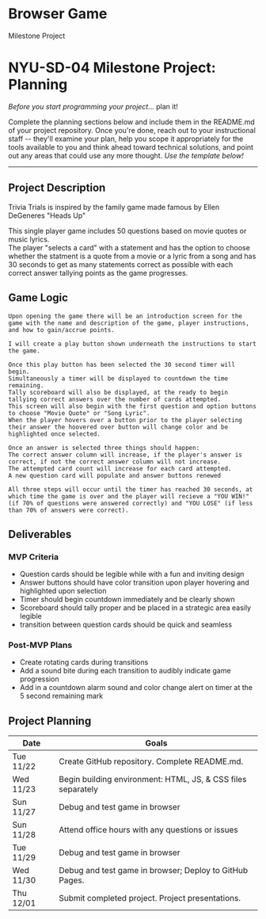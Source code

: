 # Browser Game
 Milestone Project
 
# NYU-SD-04 Milestone Project: Planning

_Before you start programming your project_... plan it!

Complete the planning sections below and include them in the README.md of your project repository. Once you're done, reach out to your instructional staff -- they'll examine your plan, help you scope it appropriately for the tools available to you and think ahead toward technical solutions, and point out any areas that could use any more thought. _Use the template below!_

--------

## Project Description

Trivia Trials is inspired by the family game made famous by Ellen DeGeneres "Heads Up"

This single player game includes 50 questions based on movie quotes or music lyrics.  
The player "selects a card" with a statement and has the option to choose whether the statment is a quote from a movie or a lyric from a song and has 30 seconds to get as many statements correct as possible with each correct answer tallying points as the game progresses.

## Game Logic

```
Upon opening the game there will be an introduction screen for the game with the name and description of the game, player instructions, and how to gain/accrue points.

I will create a play button shown underneath the instructions to start the game.

Once this play button has been selected the 30 second timer will begin.
Simultaneously a timer will be displayed to countdown the time remaining.
Tally scoreboard will also be displayed, at the ready to begin tallying correct answers over the number of cards attempted.
This screen will also begin with the first question and option buttons to choose "Movie Quote" or "Song Lyric".
When the player hovers over a button prior to the player selecting their answer the hoovered over button will change color and be highlighted once selected.

Once an answer is selected three things should happen:
The correct answer column will increase, if the player's answer is correct, if not the correct answer column will not increase.
The attempted card count will increase for each card attempted.
A new question card will populate and answer buttons renewed

All three steps will occur until the timer has reached 30 seconds, at which time the game is over and the player will recieve a "YOU WIN!" (if 70% of questions were answered correctly) and "YOU LOSE" (if less than 70% of answers were correct).

```

## Deliverables

### MVP Criteria

- Question cards should be legible while with a fun and inviting design
- Answer buttons should have color transition upon player hovering and highlighted upon selection
- Timer should begin countdown immediately and be clearly shown
- Scoreboard should tally proper and be placed in a strategic area easily legible
- transition between question cards should be quick and seamless

### Post-MVP Plans

- Create rotating cards during transitions
- Add a sound bite during each transition to audibly indicate game progression
- Add in a countdown alarm sound and color change alert on timer at the 5 second remaining mark

## Project Planning

| Date | Goals |
| ---- | ----- |
| Tue 11/22 | Create GitHub repository. Complete README.md. |
| Wed 11/23 | Begin building environment: HTML, JS, & CSS files separately     |
| Sun 11/27 | Debug and test game in browser     |
| Sun 11/28 | Attend office hours with any questions or issues    |
| Tue 11/29 | Debug and test game in browser     |
| Wed 11/30 | Debug and test game in browser; Deploy to GitHub Pages. |
| Thu 12/01 | Submit completed project. Project presentations. |
